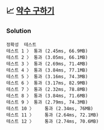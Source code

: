 ## 📈 [약수 구하기](https://school.programmers.co.kr/learn/courses/30/lessons/120897)

### Solution

```text
정확성  테스트
테스트 1 〉	통과 (2.45ms, 66.9MB)
테스트 2 〉	통과 (3.05ms, 66.1MB)
테스트 3 〉	통과 (2.69ms, 71.4MB)
테스트 4 〉	통과 (3.84ms, 77.1MB)
테스트 5 〉	통과 (3.16ms, 74.3MB)
테스트 6 〉	통과 (3.17ms, 82.9MB)
테스트 7 〉	통과 (2.32ms, 78.8MB)
테스트 8 〉	통과 (3.84ms, 71.6MB)
테스트 9 〉	통과 (2.79ms, 74.3MB)
테스트 10 〉	통과 (2.34ms, 76MB)
테스트 11 〉	통과 (2.64ms, 72.1MB)
테스트 12 〉	통과 (2.74ms, 70.6MB)
```